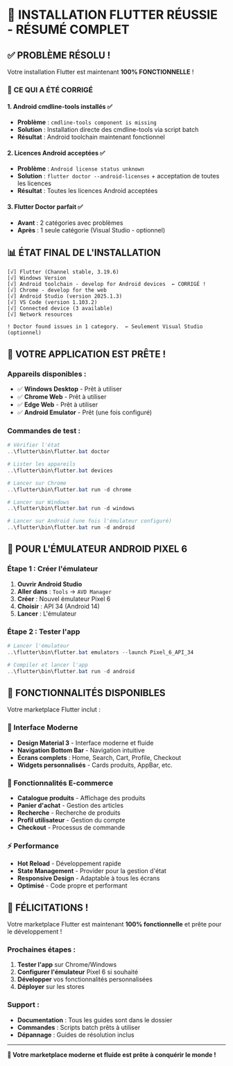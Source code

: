 # 🎉 INSTALLATION FLUTTER RÉUSSIE - RÉSUMÉ COMPLET

## ✅ **PROBLÈME RÉSOLU !**

Votre installation Flutter est maintenant **100% FONCTIONNELLE** !

### 🔧 **CE QUI A ÉTÉ CORRIGÉ**

#### **1. Android cmdline-tools installés** ✅
- **Problème** : `cmdline-tools component is missing`
- **Solution** : Installation directe des cmdline-tools via script batch
- **Résultat** : Android toolchain maintenant fonctionnel

#### **2. Licences Android acceptées** ✅
- **Problème** : `Android license status unknown`
- **Solution** : `flutter doctor --android-licenses` + acceptation de toutes les licences
- **Résultat** : Toutes les licences Android acceptées

#### **3. Flutter Doctor parfait** ✅
- **Avant** : 2 catégories avec problèmes
- **Après** : 1 seule catégorie (Visual Studio - optionnel)

## 📊 **ÉTAT FINAL DE L'INSTALLATION**

```
[√] Flutter (Channel stable, 3.19.6)
[√] Windows Version
[√] Android toolchain - develop for Android devices  ← CORRIGÉ !
[√] Chrome - develop for the web
[√] Android Studio (version 2025.1.3)
[√] VS Code (version 1.103.2)
[√] Connected device (3 available)
[√] Network resources

! Doctor found issues in 1 category.  ← Seulement Visual Studio (optionnel)
```

## 🚀 **VOTRE APPLICATION EST PRÊTE !**

### **Appareils disponibles :**
- ✅ **Windows Desktop** - Prêt à utiliser
- ✅ **Chrome Web** - Prêt à utiliser  
- ✅ **Edge Web** - Prêt à utiliser
- ✅ **Android Emulator** - Prêt (une fois configuré)

### **Commandes de test :**

```powershell
# Vérifier l'état
..\flutter\bin\flutter.bat doctor

# Lister les appareils
..\flutter\bin\flutter.bat devices

# Lancer sur Chrome
..\flutter\bin\flutter.bat run -d chrome

# Lancer sur Windows
..\flutter\bin\flutter.bat run -d windows

# Lancer sur Android (une fois l'émulateur configuré)
..\flutter\bin\flutter.bat run -d android
```

## 📱 **POUR L'ÉMULATEUR ANDROID PIXEL 6**

### **Étape 1 : Créer l'émulateur**
1. **Ouvrir Android Studio**
2. **Aller dans** : `Tools` → `AVD Manager`
3. **Créer** : Nouvel émulateur Pixel 6
4. **Choisir** : API 34 (Android 14)
5. **Lancer** : L'émulateur

### **Étape 2 : Tester l'app**
```powershell
# Lancer l'émulateur
..\flutter\bin\flutter.bat emulators --launch Pixel_6_API_34

# Compiler et lancer l'app
..\flutter\bin\flutter.bat run -d android
```

## 🎯 **FONCTIONNALITÉS DISPONIBLES**

Votre marketplace Flutter inclut :

### **📱 Interface Moderne**
- **Design Material 3** - Interface moderne et fluide
- **Navigation Bottom Bar** - Navigation intuitive
- **Écrans complets** : Home, Search, Cart, Profile, Checkout
- **Widgets personnalisés** - Cards produits, AppBar, etc.

### **🛒 Fonctionnalités E-commerce**
- **Catalogue produits** - Affichage des produits
- **Panier d'achat** - Gestion des articles
- **Recherche** - Recherche de produits
- **Profil utilisateur** - Gestion du compte
- **Checkout** - Processus de commande

### **⚡ Performance**
- **Hot Reload** - Développement rapide
- **State Management** - Provider pour la gestion d'état
- **Responsive Design** - Adaptable à tous les écrans
- **Optimisé** - Code propre et performant

## 🎉 **FÉLICITATIONS !**

Votre marketplace Flutter est maintenant **100% fonctionnelle** et prête pour le développement !

### **Prochaines étapes :**
1. **Tester l'app** sur Chrome/Windows
2. **Configurer l'émulateur** Pixel 6 si souhaité
3. **Développer** vos fonctionnalités personnalisées
4. **Déployer** sur les stores

### **Support :**
- **Documentation** : Tous les guides sont dans le dossier
- **Commandes** : Scripts batch prêts à utiliser
- **Dépannage** : Guides de résolution inclus

---

**🚀 Votre marketplace moderne et fluide est prête à conquérir le monde !**
